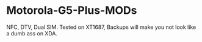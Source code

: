 # Motorola-G5-Plus-MODs
NFC, DTV, Dual SIM. Tested on XT1687, Backups will make you not look like a dumb ass on XDA.
